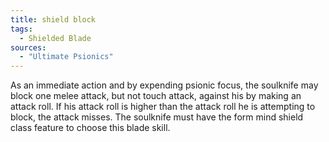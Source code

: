 ```yaml
---
title: shield block
tags:
  - Shielded Blade
sources:
  - "Ultimate Psionics"
---
```


As an immediate action and by expending psionic focus, the soulknife may block one melee attack, but not touch attack, against his by making an attack roll. If his attack roll is higher than the attack roll he is attempting to block, the attack misses. The soulknife must have the form mind shield class feature to choose this blade skill.
